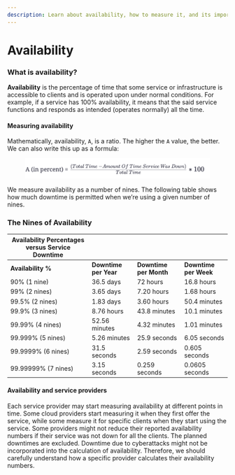 ```yaml
---
description: Learn about availability, how to measure it, and its importance.
---
```


# Availability

### What is availability? <a href="#what-is-availability" id="what-is-availability"></a>

**Availability** is the percentage of time that some service or infrastructure is accessible to clients and is operated upon under normal conditions. For example, if a service has 100% availability, it means that the said service functions and responds as intended (operates normally) all the time.

#### Measuring availability <a href="#measuring-availability" id="measuring-availability"></a>

Mathematically, availability, `A`, is a ratio. The higher the `A` value, the better. We can also write this up as a formula:

<figure><img src="../.gitbook/assets/Screenshot 2023-08-20 at 4.38.20 AM.png" alt=""><figcaption></figcaption></figure>

We measure availability as a number of nines. The following table shows how much downtime is permitted when we’re using a given number of nines.

### The Nines of Availability

| Availability Percentages versus Service Downtime |                       |                        |                       |
| ------------------------------------------------ | --------------------- | ---------------------- | --------------------- |
| **Availability %**                               | **Downtime per Year** | **Downtime per Month** | **Downtime per Week** |
| 90% (1 nine)                                     | 36.5 days             | 72 hours               | 16.8 hours            |
| 99% (2 nines)                                    | 3.65 days             | 7.20 hours             | 1.68 hours            |
| 99.5% (2 nines)                                  | 1.83 days             | 3.60 hours             | 50.4 minutes          |
| 99.9% (3 nines)                                  | 8.76 hours            | 43.8 minutes           | 10.1 minutes          |
| 99.99% (4 nines)                                 | 52.56 minutes         | 4.32 minutes           | 1.01 minutes          |
| 99.999% (5 nines)                                | 5.26 minutes          | 25.9 seconds           | 6.05 seconds          |
| 99.9999% (6 nines)                               | 31.5 seconds          | 2.59 seconds           | 0.605 seconds         |
| 99.99999% (7 nines)                              | 3.15 seconds          | 0.259 seconds          | 0.0605 seconds        |

#### Availability and service providers <a href="#availability-and-service-providers" id="availability-and-service-providers"></a>

Each service provider may start measuring availability at different points in time. Some cloud providers start measuring it when they first offer the service, while some measure it for specific clients when they start using the service. Some providers might not reduce their reported availability numbers if their service was not down for all the clients. The planned downtimes are excluded. Downtime due to cyberattacks might not be incorporated into the calculation of availability. Therefore, we should carefully understand how a specific provider calculates their availability numbers.
